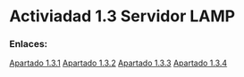 # Activiadad 1.3 Servidor LAMP
### Enlaces:
[Apartado 1.3.1](1.3.1/readme.md)
[Apartado 1.3.2](1.3.2/readme.md)
[Apartado 1.3.3](1.3.3/readme.md)
[Apartado 1.3.4](1.3.4/readme.md)